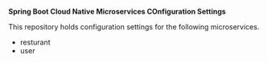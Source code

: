 **Spring Boot Cloud Native Microservices COnfiguration Settings**

This repository holds configuration settings for the following microservices.

- resturant
- user
